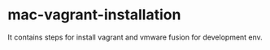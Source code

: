 # mac-vagrant-installation
It contains steps for install vagrant and vmware fusion for development env.

